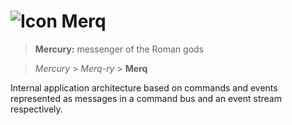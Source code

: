 ![Icon](https://raw.github.com/MobileEssentials/Merq/master/icon/32.png) Merq
================

> **Mercury:** messenger of the Roman gods

> *Mercury* > *Merq-ry* > **Merq** 

Internal application architecture based on commands and events represented as 
messages in a command bus and an event stream respectively.
